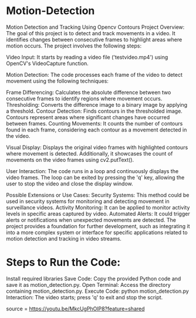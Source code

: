 # Motion-Detection
Motion Detection and Tracking Using Opencv Contours
Project Overview:
The goal of this project is to detect and track movements in a video. It identifies changes between consecutive frames to highlight areas where motion occurs. The project involves the following steps:

Video Input: It starts by reading a video file ('testvideo.mp4') using OpenCV's VideoCapture function.

Motion Detection: The code processes each frame of the video to detect movement using the following techniques:

Frame Differencing: Calculates the absolute difference between two consecutive frames to identify regions where movement occurs.
Thresholding: Converts the difference image to a binary image by applying a threshold.
Contour Detection: Finds contours in the thresholded image. Contours represent areas where significant changes have occurred between frames.
Counting Movements: It counts the number of contours found in each frame, considering each contour as a movement detected in the video.

Visual Display: Displays the original video frames with highlighted contours where movement is detected. Additionally, it showcases the count of movements on the video frames using cv2.putText().

User Interaction: The code runs in a loop and continuously displays the video frames. The loop can be exited by pressing the 'q' key, allowing the user to stop the video and close the display window.

Possible Extensions or Use Cases:
Security Systems: This method could be used in security systems for monitoring and detecting movement in surveillance videos.
Activity Monitoring: It can be applied to monitor activity levels in specific areas captured by video.
Automated Alerts: It could trigger alerts or notifications when unexpected movements are detected.
The project provides a foundation for further development, such as integrating it into a more complex system or interface for specific applications related to motion detection and tracking in video streams. 
 # Steps to Run the Code:
  Install required libraries
  Save Code: Copy the provided Python code and save it as motion_detection.py.
  Open Terminal: Access the directory containing motion_detection.py.
  Execute Code: python motion_detection.py  
  Interaction: The video starts; press 'q' to exit and stop the script.

source = https://youtu.be/MkcUgPhOlP8?feature=shared
